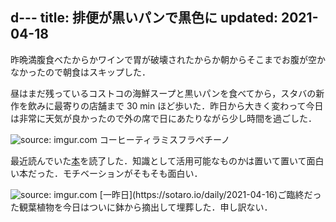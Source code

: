 d---
title: 排便が黒いパンで黒色に
updated: 2021-04-18
---

昨晩満腹食べたからかワインで胃が破壊されたからか朝からそこまでお腹が空かなかったので朝食はスキップした．

昼はまだ残っているコストコの海鮮スープと黒いパンを食べてから，スタバの新作を飲みに最寄りの店舗まで 30 min ほど歩いた．昨日から大きく変わって今日は非常に天気が良かったので外の席で日にあたりながら少し時間を過ごした．

<img src="https://i.imgur.com/gOzcl7S.jpg" title="source: imgur.com" />
コーヒーティラミスフラペチーノ

最近読んでいた[本](https://sotaro.io/reading/seiyoku)を読了した．知識として活用可能なものかは置いて置いて面白い本だった．モチベーションがそもそも面白い．

<img src="https://i.imgur.com/cgNUpqB.png" title="source: imgur.com" />
[一昨日](https://sotaro.io/daily/2021-04-16)ご臨終だった観葉植物を今日はついに鉢から摘出して埋葬した．申し訳ない．
